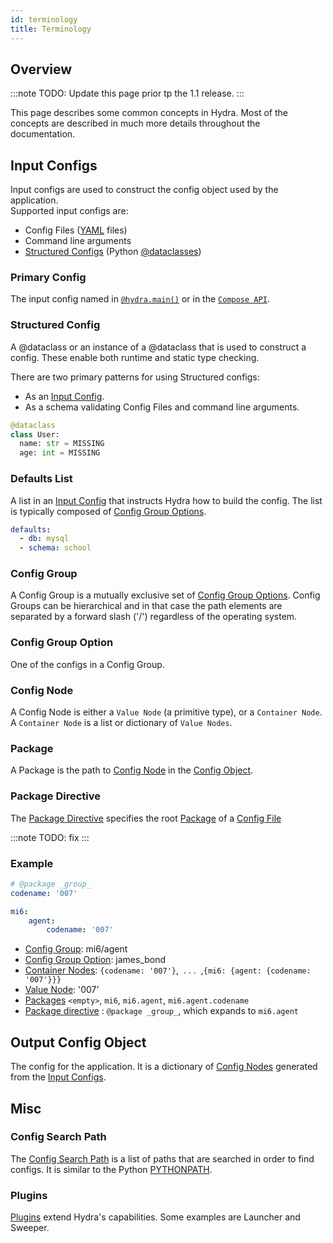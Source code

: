 ```yaml
---
id: terminology
title: Terminology
---
```

## Overview
:::note
TODO: Update this page prior tp the 1.1 release.
:::

This page describes some common concepts in Hydra. 
Most of the concepts are described in much more details throughout the documentation.

## Input Configs
Input configs are used to construct the config object used by the application.  
Supported input configs are:
- Config Files ([YAML](https://yaml.org/) files)
- Command line arguments
- [Structured Configs](#structured-config) (Python [@dataclasses](https://docs.python.org/3/library/dataclasses.html))

### Primary Config
The input config named in [`@hydra.main()`](tutorials/basic/your_first_app/1_simple_cli.md) or in 
the [`Compose API`](experimental/hydra_compose.md).  


### Structured Config
A @dataclass or an instance of a @dataclass that is used to construct a config. These enable both runtime and static type checking.

There are two primary patterns for using Structured configs:
- As an [Input Config](#input-configs).
- As a schema validating Config Files and command line arguments.

```python title="Example:"
@dataclass
class User:
  name: str = MISSING
  age: int = MISSING
```


### Defaults List
A list in an [Input Config](#input-configs) that instructs Hydra how to build the config. 
The list is typically composed of [Config Group Options](#config-group-option).
```yaml title="Example: config.yaml"
defaults:
  - db: mysql
  - schema: school
```

### Config Group

A Config Group is a mutually exclusive set of [Config Group Options](#config-group-option). 
Config Groups can be hierarchical and in that case the path elements are separated by a forward slash ('/') 
regardless of the operating system.

### Config Group Option
One of the configs in a Config Group.

### Config Node
A Config Node is either a `Value Node` (a primitive type), or a `Container Node`.  A `Container Node` is a list or dictionary of `Value Nodes`.

### Package
A Package is the path to [Config Node](#config-node) in the [Config Object](#output-config-object). 

### Package Directive
The [Package Directive](advanced/overriding_packages.md) specifies the root [Package](#package) of a [Config File](#input-configs)

:::note
TODO: fix
:::

### Example
```yaml title="Input config: mi6/agent/james_bond.yaml"
# @package _group_
codename: '007'
```
```yaml title="Resulting config"
mi6:
    agent:
        codename: '007'
```
- [Config Group](#config-group): mi6/agent
- [Config Group Option](#config-group-option): james_bond  
- [Container Nodes](#config-node): `{codename: '007'}`, &nbsp;. . . &nbsp;,`{mi6: {agent: {codename: '007'}}}`
- [Value Node](#config-node): '007'
- [Packages](#package) `<empty>`, `mi6`, `mi6.agent`, `mi6.agent.codename`
- [Package directive](#package-directive) : `@package _group_`, which expands to `mi6.agent`

## Output Config Object
The config for the application. It is a dictionary of [Config Nodes](#config-node) generated from the [Input Configs](#input-configs).
 
## Misc
### Config Search Path
The [Config Search Path](advanced/search_path.md) is a list of paths that are searched in order to find configs. It is similar to
the Python [PYTHONPATH](https://docs.python.org/3/using/cmdline.html#envvar-PYTHONPATH).

### Plugins
[Plugins](advanced/plugins.md) extend Hydra's capabilities. Some examples are Launcher and Sweeper.